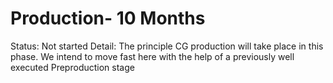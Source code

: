 # Production- 10 Months

Status: Not started
Detail: The principle CG production will take place in this phase. We intend to move fast here with the help of a previously well executed Preproduction stage